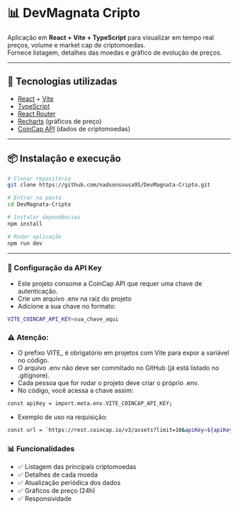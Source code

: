 # 📊 DevMagnata Cripto

Aplicação em **React + Vite + TypeScript** para visualizar em tempo real preços, volume e market cap de criptomoedas.  
Fornece listagem, detalhes das moedas e gráfico de evolução de preços.

---

## 🚀 Tecnologias utilizadas
- [React](https://react.dev/) + [Vite](https://vitejs.dev/)
- [TypeScript](https://www.typescriptlang.org/)
- [React Router](https://reactrouter.com/)
- [Recharts](https://recharts.org/) (gráficos de preço)
- [CoinCap API](https://docs.coincap.io/) (dados de criptomoedas)

---

## 📦 Instalação e execução

```bash
# Clonar repositório
git clone https://github.com/nadsonsousa95/DevMagnata-Cripto.git

# Entrar na pasta
cd DevMagnata-Cripto

# Instalar dependências
npm install

# Rodar aplicação
npm run dev
```

---

### 🔑 Configuração da API Key

- Este projeto consome a CoinCap API que requer uma chave de autenticação.
- Crie um arquivo .env na raiz do projeto
- Adicione a sua chave no formato:

```bash
VITE_COINCAP_API_KEY=sua_chave_aqui
```

### ⚠️ Atenção:

- O prefixo VITE_ é obrigatório em projetos com Vite para expor a variável no código.
- O arquivo .env não deve ser commitado no GitHub (já está listado no .gitignore).
- Cada pessoa que for rodar o projeto deve criar o próprio .env.
- No código, você acessa a chave assim:

```bash
const apiKey = import.meta.env.VITE_COINCAP_API_KEY;
```

- Exemplo de uso na requisição:

```bash
const url = `https://rest.coincap.io/v3/assets?limit=10&apiKey=${apiKey}`;
```

### 📊 Funcionalidades

+ ✅ Listagem das principais criptomoedas
+ ✅ Detalhes de cada moeda
+ ✅ Atualização periódica dos dados
+ ✅ Gráficos de preço (24h)
+ ✅ Responsividade

